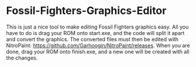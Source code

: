# Fossil-Fighters-Graphics-Editor
This is just a nice tool to make editing Fossil Fighters graphics easy. All you have to do is drag your ROM onto start.exe, and the code will split it apart and
convert the graphics. The converted files must then be edited with NitroPaint: https://github.com/Garhoogin/NitroPaint/releases. When you are done, drag your
ROM onto finish.exe, and a new one will be created with all the changes.
